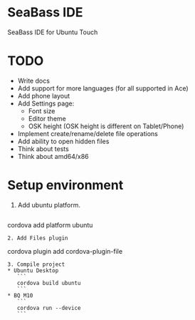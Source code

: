 # SeaBass IDE
SeaBass IDE for Ubuntu Touch

# TODO
* Write docs
* Add support for more languages (for all supported in Ace)
* Add phone layout
* Add Settings page:  
   * Font size
   * Editor theme
   * OSK height (OSK height is different on Tablet/Phone)
* Implement create/rename/delete file operations
* Add ability to open hidden files
* Think about tests
* Think about amd64/x86

# Setup environment
1. Add ubuntu platform.  
   ``` 
cordova add platform ubuntu  
   ```
2. Add Files plugin  
   ```
cordova plugin add cordova-plugin-file
   ```
3. Compile project
   * Ubuntu Desktop  
      ```
      cordova build ubuntu   
      ```
   * BQ M10  
      ```
      cordova run --device
      ```
